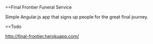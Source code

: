 ==Final Frontier Funeral Service

Simple Angular.js app that signs up people for the great final journey. 

==Todo

http://final-frontier.herokuapp.com/
